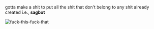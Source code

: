 
gotta make a shit to put all the shit that don't belong to any shit already created i.e., **sagbot**




![fuck-this-fuck-that](https://github.com/user-attachments/assets/888ccf06-8321-45dc-833c-4c519be99bdf)
